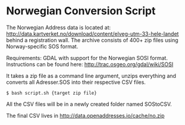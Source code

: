# Norwegian Conversion Script


The Norwegian Address data is located at: http://data.kartverket.no/download/content/elveg-utm-33-hele-landet behind a registration wall. The archive consists of 400+ zip files using Norway-specific SOS format.

Requirements:
GDAL with support for the Norwegian SOSI format. 
Instructions can be found here: http://trac.osgeo.org/gdal/wiki/SOSI

It takes a zip file as a command line argument, unzips everything and converts all Adresser.SOS into their respective CSV files.
```
$ bash script.sh {target zip file}
```
All the CSV files will be in a newly created folder named SOStoCSV.

The final CSV lives in http://data.openaddresses.io/cache/no.zip
